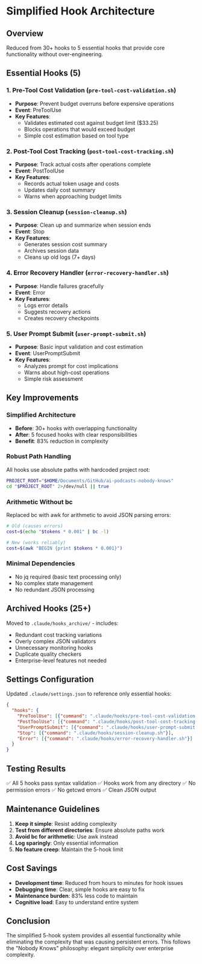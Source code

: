 # Simplified Hook Architecture

## Overview
Reduced from 30+ hooks to 5 essential hooks that provide core functionality without over-engineering.

## Essential Hooks (5)

### 1. Pre-Tool Cost Validation (`pre-tool-cost-validation.sh`)
- **Purpose**: Prevent budget overruns before expensive operations
- **Event**: PreToolUse
- **Key Features**:
  - Validates estimated cost against budget limit ($33.25)
  - Blocks operations that would exceed budget
  - Simple cost estimation based on tool type

### 2. Post-Tool Cost Tracking (`post-tool-cost-tracking.sh`)
- **Purpose**: Track actual costs after operations complete
- **Event**: PostToolUse
- **Key Features**:
  - Records actual token usage and costs
  - Updates daily cost summary
  - Warns when approaching budget limits

### 3. Session Cleanup (`session-cleanup.sh`)
- **Purpose**: Clean up and summarize when session ends
- **Event**: Stop
- **Key Features**:
  - Generates session cost summary
  - Archives session data
  - Cleans up old logs (7+ days)

### 4. Error Recovery Handler (`error-recovery-handler.sh`)
- **Purpose**: Handle failures gracefully
- **Event**: Error
- **Key Features**:
  - Logs error details
  - Suggests recovery actions
  - Creates recovery checkpoints

### 5. User Prompt Submit (`user-prompt-submit.sh`)
- **Purpose**: Basic input validation and cost estimation
- **Event**: UserPromptSubmit
- **Key Features**:
  - Analyzes prompt for cost implications
  - Warns about high-cost operations
  - Simple risk assessment

## Key Improvements

### Simplified Architecture
- **Before**: 30+ hooks with overlapping functionality
- **After**: 5 focused hooks with clear responsibilities
- **Benefit**: 83% reduction in complexity

### Robust Path Handling
All hooks use absolute paths with hardcoded project root:
```bash
PROJECT_ROOT="$HOME/Documents/GitHub/ai-podcasts-nobody-knows"
cd "$PROJECT_ROOT" 2>/dev/null || true
```

### Arithmetic Without bc
Replaced bc with awk for arithmetic to avoid JSON parsing errors:
```bash
# Old (causes errors)
cost=$(echo "$tokens * 0.001" | bc -l)

# New (works reliably)
cost=$(awk "BEGIN {print $tokens * 0.001}")
```

### Minimal Dependencies
- No jq required (basic text processing only)
- No complex state management
- No redundant JSON processing

## Archived Hooks (25+)
Moved to `.claude/hooks_archive/` - includes:
- Redundant cost tracking variations
- Overly complex JSON validators
- Unnecessary monitoring hooks
- Duplicate quality checkers
- Enterprise-level features not needed

## Settings Configuration
Updated `.claude/settings.json` to reference only essential hooks:
```json
{
  "hooks": {
    "PreToolUse": [{"command": ".claude/hooks/pre-tool-cost-validation.sh"}],
    "PostToolUse": [{"command": ".claude/hooks/post-tool-cost-tracking.sh"}],
    "UserPromptSubmit": [{"command": ".claude/hooks/user-prompt-submit.sh"}],
    "Stop": [{"command": ".claude/hooks/session-cleanup.sh"}],
    "Error": [{"command": ".claude/hooks/error-recovery-handler.sh"}]
  }
}
```

## Testing Results
✅ All 5 hooks pass syntax validation
✅ Hooks work from any directory
✅ No permission errors
✅ No getcwd errors
✅ Clean JSON output

## Maintenance Guidelines
1. **Keep it simple**: Resist adding complexity
2. **Test from different directories**: Ensure absolute paths work
3. **Avoid bc for arithmetic**: Use awk instead
4. **Log sparingly**: Only essential information
5. **No feature creep**: Maintain the 5-hook limit

## Cost Savings
- **Development time**: Reduced from hours to minutes for hook issues
- **Debugging time**: Clear, simple hooks are easy to fix
- **Maintenance burden**: 83% less code to maintain
- **Cognitive load**: Easy to understand entire system

## Conclusion
The simplified 5-hook system provides all essential functionality while eliminating the complexity that was causing persistent errors. This follows the "Nobody Knows" philosophy: elegant simplicity over enterprise complexity.
